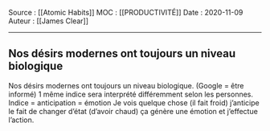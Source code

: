 Source : [[Atomic Habits]]
MOC : [[PRODUCTIVITÉ]]
Date : 2020-11-09
Auteur : [[James Clear]]
***

## Nos désirs modernes ont toujours un niveau biologique

Nos désirs modernes ont toujours un niveau biologique. (Google = être informé) 1 même indice sera interprété différemment selon les personnes. Indice = anticipation = émotion Je vois quelque chose (il fait froid) j’anticipe le fait de changer d’état (d’avoir chaud) ça génère une émotion et j’effectue l’action.